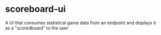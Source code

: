 # scoreboard-ui
A UI that consumes statistical game data from an endpoint and displays it as a "scoredboard" to the user
